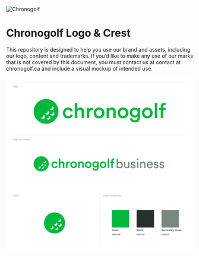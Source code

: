 ![Chronogolf][crest]

# Chronogolf Logo & Crest

This repository is designed to help you use our brand and assets, including our logo, content and trademarks. If you’d like to make any use of our marks that is not covered by this document, you must contact us at contact at chronogolf.ca and include a visual mockup of intended use.

![Chronogolf][style-guide]

[crest]: https://raw.githubusercontent.com/chronogolf/brand/blob/master/chronogolf/Chronogolf%20-%20Green.png
[style-guide]: https://raw.githubusercontent.com/chronogolf/brand/master/Chronogolf%20Brand.png
